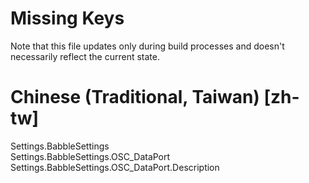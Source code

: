 # Missing Keys
Note that this file updates only during build processes and doesn't necessarily reflect the current state.

# Chinese (Traditional, Taiwan) [zh-tw]
Settings.BabbleSettings  
Settings.BabbleSettings.OSC_DataPort  
Settings.BabbleSettings.OSC_DataPort.Description  


